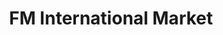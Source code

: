 ---
title: "FM International Market"
url: /grand-forks/fm-international-market/
shop: Lebensmittel
---